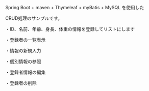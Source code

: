 Spring Boot + maven + Thymeleaf + myBatis + MySQL を使用した

CRUD処理のサンプルです。

・ID、名前、年齢、身長、体重の情報を登録してリストにします

・登録者の一覧表示

・情報の新規入力

・個別情報の参照

・登録者情報の編集

・登録者の削除
